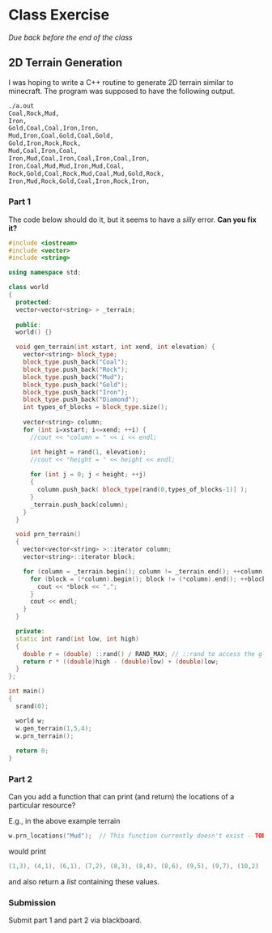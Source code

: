 # Class Exercise

*Due back before the end of the class*

## 2D Terrain Generation

I was hoping to write a C++ routine to generate 2D terrain similar to minecraft.  The program was supposed to have the following output.

~~~bash
./a.out
Coal,Rock,Mud,
Iron,
Gold,Coal,Coal,Iron,Iron,
Mud,Iron,Coal,Gold,Coal,Gold,
Gold,Iron,Rock,Rock,
Mud,Coal,Iron,Coal,
Iron,Mud,Coal,Iron,Coal,Iron,Coal,Iron,
Iron,Coal,Mud,Mud,Iron,Mud,Coal,
Rock,Gold,Coal,Rock,Mud,Coal,Mud,Gold,Rock,
Iron,Mud,Rock,Gold,Coal,Iron,Rock,Iron,
~~~

### Part 1

The code below should do it, but it seems to have a _silly_ error.  **Can you fix it?**

~~~cpp
#include <iostream>
#include <vector>
#include <string>

using namespace std;

class world
{
  protected:
  vector<vector<string> > _terrain;
  
  public:
  world() {}

  void gen_terrain(int xstart, int xend, int elevation) {
    vector<string> block_type;
    block_type.push_back("Coal");
    block_type.push_back("Rock");
    block_type.push_back("Mud");
    block_type.push_back("Gold");
    block_type.push_back("Iron");
    block_type.push_back("Diamond");
    int types_of_blocks = block_type.size();
                                  
    vector<string> column;
    for (int i=xstart; i<=xend; ++i) {
      //cout << "column = " << i << endl;

      int height = rand(1, elevation);
      //cout << "height = " << height << endl;
        
      for (int j = 0; j < height; ++j)
      {
        column.push_back( block_type[rand(0,types_of_blocks-1)] );
      }
      _terrain.push_back(column);
    }
  }

  void prn_terrain()
  {
    vector<vector<string> >::iterator column;
    vector<string>::iterator block;

    for (column = _terrain.begin(); column != _terrain.end(); ++column){
      for (block = (*column).begin(); block != (*column).end(); ++block) {
        cout << *block << ",";
      }
      cout << endl;
    }
  }

  private:
  static int rand(int low, int high)
  {
    double r = (double) ::rand() / RAND_MAX; // ::rand to access the global namespace
    return r * ((double)high - (double)low) + (double)low;
  }
};

int main()
{
  srand(0);

  world w;
  w.gen_terrain(1,5,4);
  w.prn_terrain();
  
  return 0;
}
~~~

### Part 2

Can you add a function that can print (and return) the locations of a particular resource?  

E.g., in the above example terrain

~~~cpp
w.prn_locations("Mud");  // This function currently doesn't exist - TODO
~~~

would print

~~~cpp
(1,3), (4,1), (6,1), (7,2), (8,3), (8,4), (8,6), (9,5), (9,7), (10,2)
~~~

and also return a _list_ containing these values.

### Submission

Submit part 1 and part 2 via blackboard.

